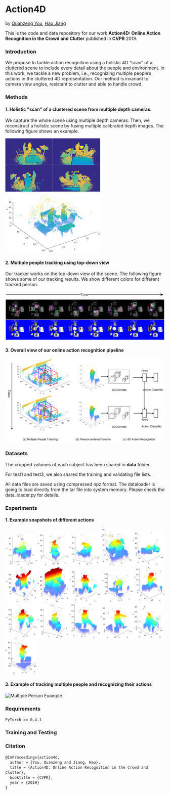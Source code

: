 # Action4D

by [Quanzeng You](http://cs.rochester.edu/u/qyou/), [Hao Jiang](http://hao-jiang.net)

This is the code and data repository for our work **Action4D: Online Action Recognition in the Crowd and Clutter** published in **CVPR** 2019. 

### Introduction
We propose to tackle action recognition using a holistic 4D “scan” of a cluttered scene to include every detail
about the people and environment. In this work, we tackle a new
problem, i.e., recognizing multiple people’s actions in the
cluttered 4D representation.
Our method is invariant to
camera view angles, resistant to clutter and able to handle crowd.

### Methods

#### 1. Holistic "scan" of a clustered scene from multiple depth cameras.
We capture the whole scene using multiple depth cameras. Then, we reconstruct a holistic scene by fusing multiple calibrated depth images. The following figure shows an example.

<img src="figures/depth.png" alt="Bending" width="300"/><img src="figures/1435a-crop.png" alt="Scene" width=300 />



#### 2. Multiple people tracking using top-down view

Our tracker works on the top-down view of the scene. The following figure shows some of our tracking results. We show different colors for different tracked person.

![Tracking results](figures/tracking.png)

#### 3. Overall view of our online action recognition pipeline

![Overview of our approach](figures/overview.png)

### Datasets

The cropped volumes of each subject has been shared in **data** folder. 

For test1 and test3, we also shared the training and validating file lists. 

All data files are saved using compressed npz format. The dataloader is going to load directly from the tar file into system memory. Please check the data_loader.py for details.


### Experiments

#### 1. Example snapshots of different actions

<img src="figures/actions/bend.jpg" alt="Bending" width="100"><img src="figures/actions/drink.jpg" alt="Drinking" width="100"><img src="figures/actions/lift.jpg" alt="Lifting" width="100"><img src="figures/actions/push.jpg" alt="Pushing/Pulling" width="100"><img src="figures/actions/squat.jpg" alt="Squatting" width="100"><img src="figures/actions/yawn.jpg" alt="yawning" width="100"><img src="figures/actions/call.jpg" alt="Calling" width="100"><img src="figures/actions/eat.jpg" alt="Eating" width="100">
<img src="figures/actions/open_drawer.jpg" alt="Opening Drawer" width="100"><img src="figures/actions/read.jpg" alt="Read" width="100"><img src="figures/actions/wave.jpg" alt="Waving" width="100"><img src="figures/actions/clap.jpg" alt="Clapping" width="100"><img src="figures/actions/kick.jpg" alt="Kicking" width="100"><img src="figures/actions/point.jpg" alt="Pointing" width="100"><img src="figures/actions/sit.jpg" alt="Sitting" width="100"><img src="figures/actions/web.jpg" alt="Browsing cell phone" width="100">

#### 2. Example of tracking multiple people and recognizing their actions
![Multiple Person Example](figures/gifs/demo_label2_514_5.gif)
### Requirements
```
PyTorch >= 0.4.1
```

### Training and Testing


### Citation

    @InProceedings{action4d,
      author = {You, Quanzeng and Jiang, Hao},
      title = {Action4D: Online Action Recognition in the Crowd and Clutter},
      booktitle = {CVPR},
      year = {2019}
    }
